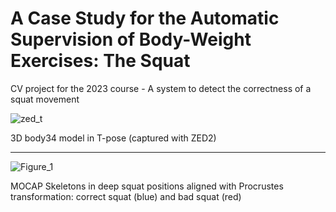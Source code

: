 # A Case Study for the Automatic Supervision of Body-Weight Exercises: The Squat
CV project for the 2023 course - A system to detect the correctness of a squat movement

![zed_t](https://github.com/iPaoloTM/Squat-Analysis-CVproj/assets/43711362/11ee522f-e720-4be2-9e0d-817997777ad8)

 3D body34 model in T-pose (captured with ZED2)
 <hr>
 
![Figure_1](https://github.com/iPaoloTM/Squat-Analysis-CVproj/assets/43711362/5032f890-d2dd-4d7a-a26d-6129acfb8ed0)

MOCAP Skeletons in deep squat positions aligned with Procrustes transformation: correct squat (blue) and bad squat (red)
